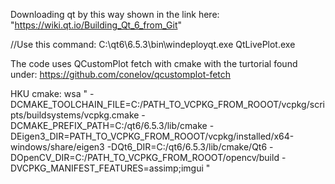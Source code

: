 
Downloading qt by this way shown in the link here: 
"https://wiki.qt.io/Building_Qt_6_from_Git"

//Use this command:
C:\qt6\6.5.3\bin\windeployqt.exe QtLivePlot.exe

The code uses QCustomPlot fetch with cmake with the turtorial found under:
https://github.com/conelov/qcustomplot-fetch

HKU cmake:
wsa
"
-DCMAKE_TOOLCHAIN_FILE=C:/PATH_TO_VCPKG_FROM_ROOOT/vcpkg/scripts/buildsystems/vcpkg.cmake
-DCMAKE_PREFIX_PATH=C:/qt6/6.5.3/lib/cmake
-DEigen3_DIR=PATH_TO_VCPKG_FROM_ROOOT/vcpkg/installed/x64-windows/share/eigen3
-DQt6_DIR=C:/qt6/6.5.3/lib/cmake/Qt6
-DOpenCV_DIR=C:/PATH_TO_VCPKG_FROM_ROOOT/opencv/build
-DVCPKG_MANIFEST_FEATURES=assimp;imgui
"
